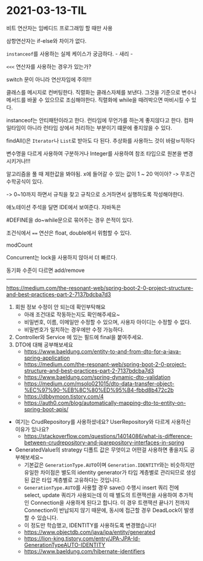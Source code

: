 # 2021-03-13-TIL



비트 연산자는 임베디드 프로그래밍 할 때만 사용

삼항연산자는 if-else와 차이가 없다.

`instanceof`를 사용하는 실제 케이스가 궁금하다. - 새리 -

`<<<` 연산자를 사용하는 경우가 있는가?

switch 문이 아니라 연산자임에 주의!!!

클래스를 메시지로 컨버팅한다. 직렬화는 클래스자체를 보낸다. 그것을 기준으로 변수나  메서드를 바꿀 수 있으므로 조심해야한다. 직렬화에 while을 때려박으면 마비시킬 수 있다.

instanceof는 안티패턴이라고 한다. 런타임에 무언가를 하는게 좋지않다고 한다. 컴파일타임이 아니라 런타임 상에서 처리하는 부분이기 떄문에 좋지않을 수 있다.

findAll()은 `Iterator`나 `List`로 받아도 다 된다. 추상화를 사용하느 것이 바람ㅂ직하다

변수명을 다르게 사용하여 구분하거나 Integer를 사용하여 참조 타입으로 원본을 변경시키거나!!!

알고리즘을 풀 때 제한값을 봐야됨. x에 들어갈 수 있는 값이 1 ~ 20 억이아? -> 무조건 수학공식이 있다. 

-> 0~10까지 하면서 규칙을 찾고 규칙으로 소거하면서 실행하도록 작성해야한다.

애노테이션 주석을 달면 IDE에서 보여준다. 자바독은 

#DEFINE을 do~while문으로 묶어주는 경우 쓴적이 있다.

조건식에서 `==` 연산은 float, double에서 위험할 수 있다.



modCount

Concurrent는 lock을 사용하지 않아서 더 빠르다.

동기화 수준이 다르면 add/remove



----

https://medium.com/the-resonant-web/spring-boot-2-0-project-structure-and-best-practices-part-2-7137bdcba7d3



1. 회원 정보 수정이 안 되는데 확인부탁해요
   - 아래 조건대로 작동하는지도 확인해주세요~
   - 비밀번호, 이름, 이메일만 수정할 수 있으며, 사용자 아이디는 수정할 수 없다.
   - 비밀번호가 일치하는 경우에만 수정 가능하다.
2. Controller와 Service 에 있는 필드에 final을 붙여주세요.
3. DTO에 대해 공부해보세요
   - https://www.baeldung.com/entity-to-and-from-dto-for-a-java-spring-application
   - https://medium.com/the-resonant-web/spring-boot-2-0-project-structure-and-best-practices-part-2-7137bdcba7d3
   - https://www.baeldung.com/spring-dynamic-dto-validation
   - https://medium.com/msolo021015/dto-data-transfer-object-%EC%97%90-%EB%8C%80%ED%95%B4-fbbd8b472c2b
   - https://dbbymoon.tistory.com/4
   - https://auth0.com/blog/automatically-mapping-dto-to-entity-on-spring-boot-apis/

- 여기는 CrudRepository를 사용하셨네요? UserRepository와 다르게 사용하신 이유가 있나요?
  - https://stackoverflow.com/questions/14014086/what-is-difference-between-crudrepository-and-jparepository-interfaces-in-spring
- GeneratedValue의 strategy 디폴트 값은 무엇이고 어떤걸 사용하면 좋을지도 공부해보세요~
  - 기본값은 `GenerationType.AUTO`이며 `Generation.IDENTITY`와는 비슷하지만 유일한 차이점은 별도의 identity generator가 타입 계층별로 관리되므로 생성된 값은 타입 계층별로 고유하다는 것입니다.
  - `GenerationType.AUTO`를 사용할 경우 save() 수행시 insert 쿼리 전에 select, update 쿼리가 사용되는데 이 때 별도의 트랜잭션을 사용하여 추가적인 Connection을 사용하게 된다고 합니다. 이 경우 트랜잭션 끝나기 전까지 Connection이 반납되지 않기 때문에, 동시에 접근할 경우 DeadLock이 발생할 수 있습니다.
  - 이 정도만 학습했고, IDENTITY를 사용하도록 변경했습니다!
  - https://www.objectdb.com/java/jpa/entity/generated
  - https://lion-king.tistory.com/entry/JPA-JPA-Id-GenerationTypeAUTO-IDENTITY
  - https://www.baeldung.com/hibernate-identifiers

